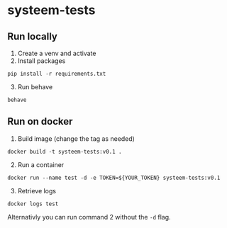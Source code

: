 # systeem-tests

## Run locally

1. Create a venv and activate
2. Install packages
```shell
pip install -r requirements.txt
```
3. Run behave
```shell
behave
```

## Run on docker

1. Build image (change the tag as needed)
```shell
docker build -t systeem-tests:v0.1 .
```
2. Run a container
```shell
docker run --name test -d -e TOKEN=${YOUR_TOKEN} systeem-tests:v0.1
```
3. Retrieve logs
```shell
docker logs test
```

Alternativly you can run command 2 without the `-d` flag.
